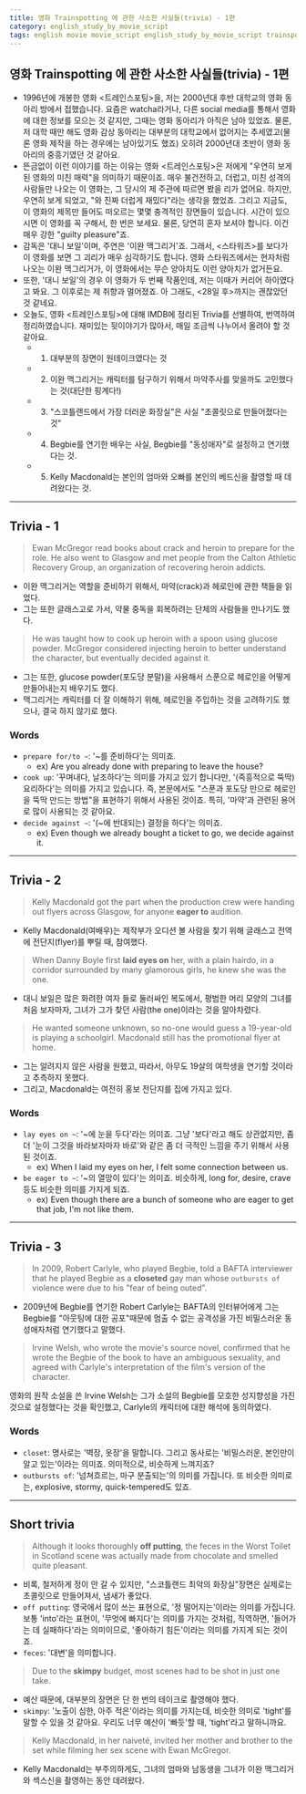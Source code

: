 ```yaml
---
title: 영화 Trainspotting 에 관한 사소한 사실들(trivia) - 1편
category: english_study_by_movie_script
tags: english movie movie_script english_study_by_movie_script trainspotting
---
```


## 영화 Trainspotting 에 관한 사소한 사실들(trivia) - 1편

- 1996년에 개봉한 영화 <트레인스포팅>을, 저는 2000년대 후반 대학교의 영화 동아리 방에서 접했습니다. 요즘은 watcha라거나, 다른 social media를 통해서 영화에 대한 정보를 모으는 것 같지만, 그때는 영화 동아리가 아직은 남아 있었죠. 물론, 저 대학 때만 해도 영화 감상 동아리는 대부분의 대학교에서 없어지는 추세였고(물론 영화 제작을 하는 경우에는 남아있기도 했죠) 오히려 2000년대 초반이 영화 동아리의 중흥기였던 것 같아요. 
- 뜬금없이 이런 이야기를 하는 이유는 영화 <트레인스포팅>은 저에게 "우연히 보게 된 영화의 미친 매력"을 의미하기 때문이죠. 매우 불건전하고, 더럽고, 미친 성격의 사람들만 나오는 이 영화는, 그 당시의 제 주관에 따르면 봤을 리가 없어요. 하지만, 우연히 보게 되었고, "와 진짜 더럽게 재밌다"라는 생각을 했었죠. 그리고 지금도, 이 영화의 제목만 들어도 떠오르는 몇몇 충격적인 장면들이 있습니다. 시간이 있으시면 이 영화를 꼭 구해서, 한 번은 보세요. 물론, 당연히 혼자 보셔야 합니다. 이건 매우 강한 "guilty pleasure"죠.
- 감독은 '대니 보일'이며, 주연은 '이완 맥그리거'죠. 그래서, <스타워즈>를 보다가 이 영화를 보면 그 괴리가 매우 심각하기도 합니다. 영화 스타워즈에서는 현자처럼 나오는 이완 맥그리거가, 이 영화에서는 무슨 양아치도 이런 양아치가 없거든요.
- 또한, '대니 보일'의 경우 이 영화가 두 번째 작품인데, 저는 이때가 커리어 하이였다고 봐요. 그 이후로는 제 취향과 멀어졌죠. 아 그래도, <28일 후>까지는 괜찮았던 것 같네요. 
- 오늘도, 영화 <트레인스포팅>에 대해 IMDB에 정리된 Trivia를 선별하여, 번역하여 정리하였습니다. 재미있는 뒷이야기가 많아서, 매일 조금씩 나누어서 올려야 할 것 같아요.
  - 1) 대부분의 장면이 원테이크였다는 것
  - 2) 이완 맥그리거는 캐릭터를 탐구하기 위해서 마약주사를 맞을까도 고민했다는 것(대단한 핑계다!)
  - 3) "스코틀랜드에서 가장 더러운 화장실"은 사실 "초콜릿으로 만들어졌다는 것"
  - 4) Begbie를 연기한 배우는 사실, Begbie를 "동성애자"로 설정하고 연기했다는 것. 
  - 5) Kelly Macdonald는 본인의 엄마와 오빠를 본인의 베드신을 촬영할 때 데려왔다는 것.

---

## Trivia - 1

> Ewan McGregor read books about crack and heroin to prepare for the role. He also went to Glasgow and met people from the Calton Athletic Recovery Group, an organization of recovering heroin addicts. 

- 이완 맥그리거는 역할을 준비하기 위해서, 마약(crack)과 헤로인에 관한 책들을 읽었다. 
- 그는 또한 글래스고로 가서, 약물 중독을 회복하려는 단체의 사람들을 만나기도 했다.

> He was taught how to cook up heroin with a spoon using glucose powder. McGregor considered injecting heroin to better understand the character, but eventually decided against it.

- 그는 또한, glucose powder(포도당 분말)을 사용해서 스푼으로 헤로인을 어떻게 만들어내는지 배우기도 했다. 
- 맥그리거는 캐릭터를 더 잘 이해하기 위해, 헤로인을 주입하는 것을 고려하기도 했으나, 결국 하지 않기로 했다.

### Words

- `prepare for/to ~`: '~를 준비하다'는 의미죠. 
  - ex) Are you already done with preparing to leave the house?
- `cook up`: '꾸며내다, 날조하다'는 의미를 가지고 있기 합니다만, '(즉흥적으로 뚝딱) 요리하다'는 의미를 가지고 있습니다. 즉, 본문에서도 "스푼과 포도당 만으로 헤로인을 뚝딱 만드는 방법"을 표현하기 위해서 사용된 것이죠. 특히, '마약'과 관련된 용어로 많이 사용되는 것 같아요.
- `decide against ~`: '(~에 반대되는) 결정을 하다'는 의미죠. 
  - ex) Even though we already bought a ticket to go, we decide against it. 

---

## Trivia - 2

> Kelly Macdonald got the part when the production crew were handing out flyers across Glasgow, for anyone **eager to** audition. 

- Kelly Macdonald(여배우)는 제작부가 오디션 볼 사람을 찾기 위해 글래스고 전역에 전단지(flyer)를 뿌릴 때, 참여했다.

> When Danny Boyle first **laid eyes on** her, with a plain hairdo, in a corridor surrounded by many glamorous girls, he knew she was the one. 

- 대니 보일은 많은 화려한 여자 들로 둘러싸인 복도에서, 평범한 머리 모양의 그녀를 처음 보자마자, 그녀가 그가 찾던 사람(the one)이라는 것을 알아차렸다.

> He wanted someone unknown, so no-one would guess a 19-year-old is playing a schoolgirl. Macdonald still has the promotional flyer at home.

- 그는 알려지지 않은 사람을 원했고, 따라서, 아무도 19살의 여학생을 연기할 것이라고 추측하지 못했다.
- 그리고, Macdonald는 여전히 홍보 전단지를 집에 가지고 있다.

### Words

- `lay eyes on ~`: '~에 눈을 두다'라는 의미죠. 그냥 '보다'라고 해도 상관없지만, 좀 더 '눈이 그것을 바라보자마자 바로'와 같은 좀 더 극적인 느낌을 주기 위해서 사용된 것이죠. 
  - ex) When I laid my eyes on her, I felt some connection between us.
- `be eager to ~`: '~의 열망이 있다'는 의미죠. 비슷하게, long for, desire, crave 등도 비슷한 의미를 가지게 되죠.
  - ex) Even though there are a bunch of someone who are eager to get that job, I'm not like them.

---

## Trivia - 3

> In 2009, Robert Carlyle, who played Begbie, told a BAFTA interviewer that he played Begbie as a **closeted** gay man whose `outbursts of` violence were due to his "fear of being outed". 

- 2009년에 Begbie를 연기한 Robert Carlyle는 BAFTA의 인터뷰어에게 그는 Begbie를 "아웃팅에 대한 공포"때문에 멈출 수 없는 공격성을 가진 비밀스러운 동성애자처럼 연기했다고 말했다. 

> Irvine Welsh, who wrote the movie's source novel, confirmed that he wrote the Begbie of the book to have an ambiguous sexuality, and agreed with Carlyle's interpretation of the film's version of the character.

영화의 원작 소설을 쓴 Irvine Welsh는 그가 소설의 Begbie를 모호한 성지향성을 가진 것으로 설정했다는 것을 확인했고, Carlyle의 캐릭터에 대한 해석에 동의하였다. 

### Words

- `closet`: 명사로는 '벽장, 옷장'을 말합니다. 그리고 동사로는 '비밀스러운, 본인만이 알고 있는'이라는 의미죠. 의미적으로, 비슷하게 느껴지죠? 
- `outbursts of`: '넘쳐흐르는, 마구 분출되는'의 의미를 가집니다. 또 비슷한 의미로는, explosive, stormy, quick-tempered도 있죠.

---

## Short trivia

> Although it looks thoroughly **off putting**, the feces in the Worst Toilet in Scotland scene was actually made from chocolate and smelled quite pleasant.

- 비록, 철저하게 정이 안 갈 수 있지만, "스코틀랜드 최악의 화장실"장면은 실제로는 초콜릿으로 만들어져서, 냄새가 좋았다.
- `off putting`: 영국에서 많이 쓰는 표현으로, '정 떨어지는'이라는 의미를 가집니다. 보통 'into'라는 표현이, '무엇에 빠지다'는 의미를 가지는 것처럼, 직역하면, '들어가는 데 실패하다'라는 의미이므로, '좋아하기 힘든'이라는 의미를 가지게 되는 것이죠.
- `feces`: '대변'을 의미합니다.

> Due to the **skimpy** budget, most scenes had to be shot in just one take.

- 예산 때문에, 대부분의 장면은 단 한 번의 테이크로 촬영해야 했다.
- `skimpy`: '노출이 심한, 아주 적은'이라는 의미를 가지는데, 비슷한 의미로 'tight'를 말할 수 있을 것 같아요. 우리도 너무 예산이 '빠듯'할 때, 'tight'라고 말하니까요. 

> Kelly Macdonald, in her naiveté, invited her mother and brother to the set while filming her sex scene with Ewan McGregor.

- Kelly Macdonald는 부주의하게도, 그녀의 엄마와 남동생을 그녀가 이완 맥그리거와 섹스신을 촬영하는 동안 데려왔다.
